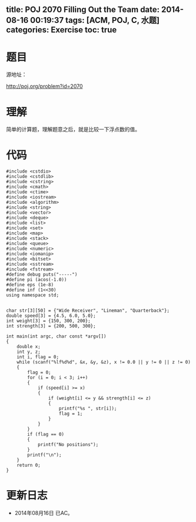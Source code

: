 title: POJ 2070 Filling Out the Team
date: 2014-08-16 00:19:37
tags: [ACM, POJ, C, 水题]
categories: Exercise
toc: true
---
# 题目
源地址：

http://poj.org/problem?id=2070

# 理解
简单的计算题，理解题意之后，就是比较一下浮点数的值。

<!-- more -->

# 代码
```
#include <cstdio>
#include <cstdlib>
#include <cstring>
#include <cmath>
#include <ctime>
#include <iostream>
#include <algorithm>
#include <string>
#include <vector>
#include <deque>
#include <list>
#include <set>
#include <map>
#include <stack>
#include <queue>
#include <numeric>
#include <iomanip>
#include <bitset>
#include <sstream>
#include <fstream>
#define debug puts("-----")
#define pi (acos(-1.0))
#define eps (1e-8)
#define inf (1<<30)
using namespace std;


char str[3][50] = {"Wide Receiver", "Lineman", "Quarterback"};
double speed[3] = {4.5, 6.0, 5.0};
int weight[3] = {150, 300, 200};
int strength[3] = {200, 500, 300};

int main(int argc, char const *argv[])
{
    double x;
    int y, z;
    int i, flag = 0;
    while (scanf("%lf%d%d", &x, &y, &z), x != 0.0 || y != 0 || z != 0)
    {
        flag = 0;
        for (i = 0; i < 3; i++)
        {
            if (speed[i] >= x)
            {
                if (weight[i] <= y && strength[i] <= z)
                {
                    printf("%s ", str[i]);
                    flag = 1;
                }
            }
        }
        if (flag == 0)
        {
            printf("No positions");
        }
        printf("\n");
    }
    return 0;
}
```
# 更新日志
- 2014年08月16日 已AC。